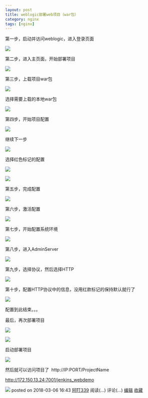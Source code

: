 ```yaml
---
layout: post
title: weblogic部署web项目（war包） 
category: nginx
tags: [nginx]
---
```





第一步，启动并访问weblogic，进入登录页面

![](https://images2018.cnblogs.com/blog/1303698/201803/1303698-20180306162126594-39703724.png)

第二步，进入主页面，开始部署项目

![](https://images2018.cnblogs.com/blog/1303698/201803/1303698-20180306162231545-698664955.png)

第三步，上载项目war包

![](https://images2018.cnblogs.com/blog/1303698/201803/1303698-20180306162337244-1709328388.png)

选择需要上载的本地war包

![](https://images2018.cnblogs.com/blog/1303698/201803/1303698-20180306162450722-952168594.png)

第四步，开始项目配置

![](https://images2018.cnblogs.com/blog/1303698/201803/1303698-20180306162650116-1150502665.png)

继续下一步

![](https://images2018.cnblogs.com/blog/1303698/201803/1303698-20180306162750298-2077098431.png)

选择红色标记的配置

![](https://images2018.cnblogs.com/blog/1303698/201803/1303698-20180306162929219-210649233.png)

![](https://images2018.cnblogs.com/blog/1303698/201803/1303698-20180306163010472-1944122109.png)

第五步，完成配置

![](https://images2018.cnblogs.com/blog/1303698/201803/1303698-20180306163130861-286537828.png)

第六步，激活配置

![](https://images2018.cnblogs.com/blog/1303698/201803/1303698-20180306163220376-548157725.png)

第七步，开始配置系统环境

![](https://images2018.cnblogs.com/blog/1303698/201803/1303698-20180306163343368-2147326009.png)

第八步，进入AdminServer

![](https://images2018.cnblogs.com/blog/1303698/201803/1303698-20180306163505382-510409227.png)

第九步，选择协议，然后选择HTTP

![](https://images2018.cnblogs.com/blog/1303698/201803/1303698-20180306163613423-725849867.png)

第十步，配置HTTP协议中的信息，没用红款标记的保持默认就行了

![](https://images2018.cnblogs.com/blog/1303698/201803/1303698-20180306163720539-688081214.png)

配置到此结束。。。

最后，再次部署项目

![](https://images2018.cnblogs.com/blog/1303698/201803/1303698-20180306163834622-1380453145.png)

![](https://images2018.cnblogs.com/blog/1303698/201803/1303698-20180306163949387-1806740500.png)

启动部署项目

![](https://images2018.cnblogs.com/blog/1303698/201803/1303698-20180306164039223-1396985426.png)

然后就可以访问项目了  http://IP:PORT/ProjectName

http://172.150.13.24:7001/jenkins_webdemo

 ![](../skins/gray/images/speech.gif) posted on 2018-03-06 16:43 [阿叮339](https://www.cnblogs.com/DFX339/) 阅读(...) 评论(...) [编辑](https://i.cnblogs.com/EditPosts.aspx?postid=8515200) [收藏](#)

